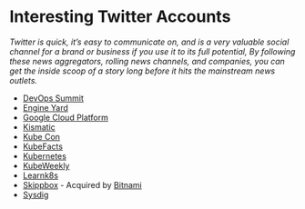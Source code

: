 # Interesting Twitter Accounts

_Twitter is quick, it’s easy to communicate on, and is a very valuable social channel for a brand or business if you use it to its full potential, By following these news aggregators, rolling news channels, and companies, you can get the inside scoop of a story long before it hits the mainstream news outlets._

- [DevOps Summit](https://twitter.com/DevOpsSummit)
- [Engine Yard](https://twitter.com/engineyard)
- [Google Cloud Platform](https://twitter.com/googlecloud)
- [Kismatic](https://twitter.com/kismatic)
- [Kube Con](https://twitter.com/kubecon_)
- [KubeFacts](https://twitter.com/kubefacts)
- [Kubernetes](https://twitter.com/kubernetesio)
- [KubeWeekly](https://twitter.com/kubeweekly)
- [Learnk8s](https://twitter.com/learnk8s)
- [Skippbox](https://twitter.com/skippbox) - Acquired by [Bitnami](https://bitnami.com/news/press-releases/bitnami-acquires-skippbox)
- [Sysdig](https://twitter.com/sysdig)
